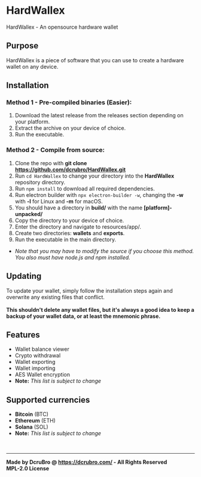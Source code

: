 # HardWallex
HardWallex - An opensource hardware wallet

## Purpose
HardWallex is a piece of software that you can use to create a hardware wallet on any device.

## Installation

### Method 1 - Pre-compiled binaries (Easier):
1. Download the latest release from the releases section depending on your platform.
2. Extract the archive on your device of choice.
3. Run the executable.

### Method 2 - Compile from source:
1. Clone the repo with **git clone https://github.com/dcrubro/HardWallex.git**
2. Run ```cd HardWallex``` to change your directory into the **HardWallex** repository directory.
3. Run ```npm install``` to download all required dependencies.
4. Run electron builder with ```npx electron-builder -w```, changing the **-w** with **-l** for Linux and **-m** for macOS.
5. You should have a directory in **build/** with the name **[platform]-unpacked/**
6. Copy the directory to your device of choice.
7. Enter the directory and navigate to resources/app/.
8. Create two directories: **wallets** and **exports**.
9. Run the executable in the main directory.
- *Note that you may have to modify the source if you choose this method. You also must have node.js and npm installed.*

## Updating
To update your wallet, simply follow the installation steps again and overwrite any existing files that conflict.  
<br>
**This shouldn't delete any wallet files, but it's always a good idea to keep a backup of your wallet data, or at least the mnemonic phrase.**

## Features
- Wallet balance viewer
- Crypto withdrawal
- Wallet exporting
- Wallet importing
- AES Wallet encryption
- **Note:** *This list is subject to change*

## Supported currencies
- **Bitcoin** (BTC)
- **Ethereum** (ETH)
- **Solana** (SOL)
- **Note:** *This list is subject to change*

<br>

---

**Made by DcruBro @ https://dcrubro.com/ - All Rights Reserved**  
**MPL-2.0 License**
